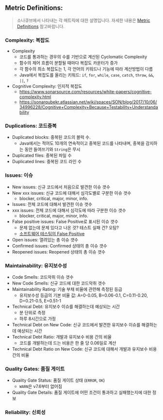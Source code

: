 ## Metric Definitions:

> 소나큐브에서 나타내는 각 매트릭에 대한 설명입니다. 자세한 내용은 [Metric Definitions](https://docs.sonarqube.org/latest/user-guide/metric-definitions/) 참고바랍니다.

### Complexity: 복잡도

-  Complexity
    - 코드를 통과하는 경우의 수를 기반으로 계산된 Cyclomatic Complexity
    - 함수의 제어 흐름이 분할될 때마다 복잡도 카운터가 증가
    - 각 함수의 최소 복잡도는 1, 각 언어의 키워드나 기능에 따라 계산방법이 다름
    - Java에서 복잡도를 올리는 키워드: `if`, `for`, `while`, `case`, `catch`, `throw`, `&&`, `||`, `?`
- Cognitive Complexity: 인지적 복잡도
    - https://www.sonarsource.com/resources/white-papers/cognitive-complexity.html
    - https://sonarqubekr.atlassian.net/wiki/spaces/SON/blog/2017/10/06/34996228/Cognitive+Complexity+Because+Testability+Understandability

### Duplications: 코드중복

- Duplicated blocks: 중복된 코드의 블럭 수.
    - Java에서는 적어도 10개의 연속적이고 중복된 코드를 나타내며, 중복을 감지하는 동안 들여쓰기와 `String`은 무시
- Duplicated files: 중복된 파일 수
- Duplicated lines: 중복된 코드 라인 수

### Issues: 이슈

- New issues: 신규 코드에서 처음으로 발견한 이슈 갯수
- New xxx issues: 신규 코드에 대해서 심각도별로 구분한 이슈 갯수
    - blocker, critical, major, minor, info.
- Issues: 전체 코드에 대해서 발견한 이슈 갯수
- xxx issues: 전체 코드에 대해서 심각도에 따라 구분한 이슈 갯수
    - blocker, critical, major, minor, info.
- False positive issues: False Positive로 표시된 이슈 갯수
    - 문제 없는데 문제 있다고 나온 것? 테스트 실패 건? 오탐?
    - [소프트웨어 테스팅의 False Positive](https://justhackem.wordpress.com/2018/12/20/false-positive-in-software-testing/)
- Open issues: 열려있는 총 이슈 갯수
- Confirmed issues: Confirmed 상태의 총 이슈 갯수
- Reopened issues: Reopened 상태의 총 이슈 갯수

### Maintainability: 유지보수성

- Code Smells: 코드악취 이슈 갯수
- New Code Smells: 신규 코드에 대한 코드악취 갯수
- Maintainability Rating: 기술 부채 비율에 관련해 측정된 등급
    - 유지보수성 등급의 기본 비율 값: A=0-0.05, B=0.06-0.1, C=0.11-0.20, D=0.21-0.5, E=0.51-1
- Technical Debt: 유지보수 이슈를 해결하는데 예상되는 시간
    - 분 단위로 측정
    - 하루 8시간으로 가정
- Technical Debt on New Code: 신규 코드에서 발견한 유지보수 이슈를 해결하는데 예상되는 시간
- Technical Debt Ratio: 개발과 유지보수 비용 간의 비율
    - 코드를 개발하는데 드는 비용은 한 줄 당 0.06일로 계산
- Technical Debt Ratio on New Code: 신규 코드에 대해서 개발과 유지보수 비용 간의 비율

### Quality Gates: 품질 게이트

- Quality Gate Status: 품질 게이트 상태 (`ERROR`, `OK`)
    - `WARN`은 v7.6부터 없어짐
- Quality Gate Details: 품질 게이트에 어떤 조건이 통과하고 실패했는지에 대한 정보

### Reliability: 신뢰성


